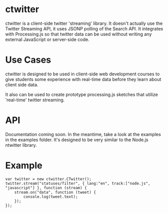 ctwitter
=======

ctwitter is a client-side twitter 'streaming' library. It doesn't actually use the Twitter Streaming API,
it uses JSONP polling of the Search API. It integrates with Processing.js so that twitter data can be used
without writing any external JavaScript or server-side code.

Use Cases
=========

ctwitter is designed to be used in client-side web development courses to give students some experience
with real-time data before they learn about client side data.

It also can be used to create prototype processing.js sketches that utilize 'real-time' twitter streaming.


API
===

Documentation coming soon. In the meantime, take a look at the examples in the examples folder. It's designed
to be very similar to the Node.js ntwitter library.

Example
=======

    var twitter = new ctwitter.CTwitter();
    twitter.stream("statuses/filter", { lang:"en", track:["node.js", "javascript"] }, function (stream) {
        stream.on("data", function (tweet) {
            console.log(tweet.text);
        });
    });
